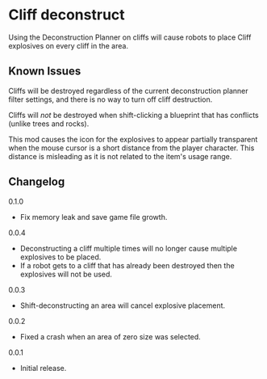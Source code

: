 # Cliff deconstruct

Using the Deconstruction Planner on cliffs will cause robots to place Cliff explosives on every cliff in the area.

## Known Issues

Cliffs will be destroyed regardless of the current deconstruction planner filter settings,
and there is no way to turn off cliff destruction.

Cliffs will *not* be destroyed when shift-clicking a blueprint that has conflicts (unlike
trees and rocks).

This mod causes the icon for the explosives to appear partially transparent when the
mouse cursor is a short distance from the player character.  This distance is misleading
as it is not related to the item's usage range.

## Changelog

0.1.0

* Fix memory leak and save game file growth.

0.0.4

* Deconstructing a cliff multiple times will no longer cause multiple explosives to be placed.
* If a robot gets to a cliff that has already been destroyed then the explosives will not be used.

0.0.3

* Shift-deconstructing an area will cancel explosive placement.

0.0.2

* Fixed a crash when an area of zero size was selected.

0.0.1

* Initial release.
